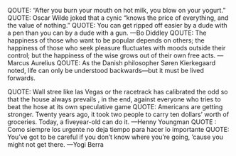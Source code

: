 
QOUTE: “After you burn your mouth on hot milk, you blow on your yogurt.”
QUOTE: Oscar Wilde joked that a cynic “knows the price of everything, and
the value of nothing.”
QUOTE: You can get ripped off easier by a dude with a pen than you can
 by a dude with a gun. —Bo Diddley
QOUTE: The happiness of those who want to be popular depends on
others; the happiness of those who seek pleasure fluctuates
with moods outside their control; but the happiness of the wise
grows out of their own free acts.
—Marcus Aurelius
QOUTE: As the Danish philosopher Søren Kierkegaard noted, life can only be understood backwards—but it must be lived forwards.

QUOTE: Wall stree like las Vegas or the racetrack has calibrated the odd so that the house always prevails , in the end, against everyone who tries to beat the hose at its own speculative game
QUOTE: Americans are getting stronger. Twenty years ago, it took two
people to carry ten dollars’ worth of groceries. Today, a fiveyear-old can do it.
—Henny Youngman
QUOTE : Como siempre los urgente no deja tiempo para hacer lo importante
QUOTE: You’ve got to be careful if you don’t know where you’re going,
’cause you might not get there.
—Yogi Berra

